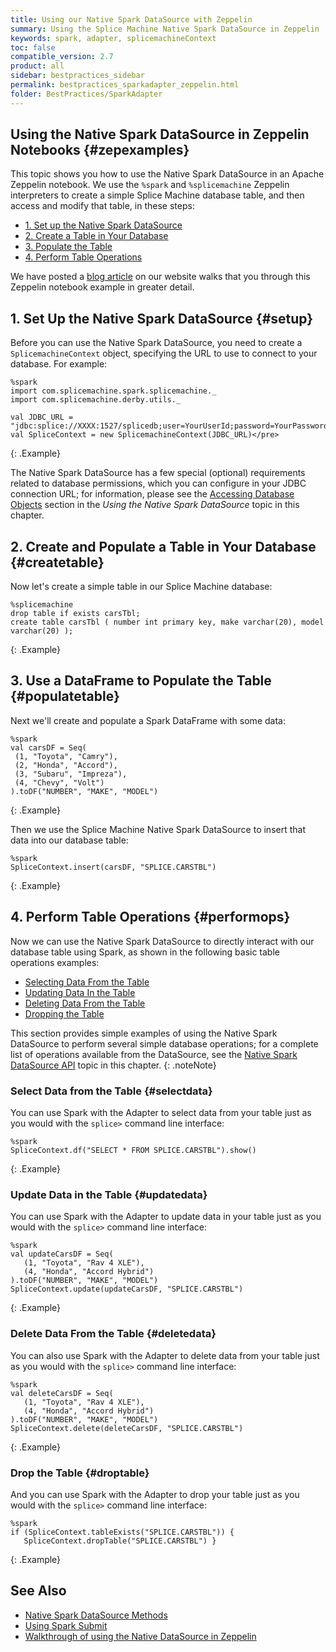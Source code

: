 ```yaml
---
title: Using our Native Spark DataSource with Zeppelin
summary: Using the Splice Machine Native Spark DataSource in Zeppelin
keywords: spark, adapter, splicemachineContext
toc: false
compatible_version: 2.7
product: all
sidebar: bestpractices_sidebar
permalink: bestpractices_sparkadapter_zeppelin.html
folder: BestPractices/SparkAdapter
---
```

<section>
<div class="TopicContent" data-swiftype-index="true" markdown="1">

# Using the Native Spark DataSource in Zeppelin Notebooks {#zepexamples}

This topic shows you how to use the Native Spark DataSource in an Apache Zeppelin notebook. We use the `%spark` and `%splicemachine` Zeppelin interpreters to create a simple Splice Machine database table, and then access and modify that table, in these steps:

* [1. Set up the Native Spark DataSource](#setup)
* [2. Create a Table in Your Database](#createtable)
* [3. Populate the Table](#populatetable)
* [4. Perform Table Operations](#performops)

We have posted a [blog article](https://www.splicemachine.com/the-splice-machine-native-spark-datasource) on our website walks that you through this Zeppelin notebook example in greater detail.

## 1. Set Up the Native Spark DataSource {#setup}

Before you can use the Native Spark DataSource, you need to create a `SplicemachineContext` object, specifying the URL to use to connect to your database. For example:

```
%spark
import com.splicemachine.spark.splicemachine._
import com.splicemachine.derby.utils._

val JDBC_URL = "jdbc:splice://XXXX:1527/splicedb;user=YourUserId;password=YourPassword"
val SpliceContext = new SplicemachineContext(JDBC_URL)</pre>
```
{: .Example}

The Native Spark DataSource has a few special (optional) requirements related to database permissions, which you can configure in your JDBC connection URL; for information, please see the [Accessing Database Objects](bestpractices_sparkadapter_using.html#access) section in the *Using the Native Spark DataSource* topic in this chapter.

## 2. Create and Populate a Table in Your Database {#createtable}

Now let's create a simple table in our Splice Machine database:

```
%splicemachine
drop table if exists carsTbl;
create table carsTbl ( number int primary key, make varchar(20), model varchar(20) );
```
{: .Example}

## 3. Use a DataFrame to Populate the Table {#populatetable}

Next we'll create and populate a Spark DataFrame with some data:

```
%spark
val carsDF = Seq(
 (1, "Toyota", "Camry"),
 (2, "Honda", "Accord"),
 (3, "Subaru", "Impreza"),
 (4, "Chevy", "Volt")
).toDF("NUMBER", "MAKE", "MODEL")
```
{: .Example}

Then we use the Splice Machine Native Spark DataSource to insert that data into our database table:

```
%spark
SpliceContext.insert(carsDF, "SPLICE.CARSTBL")
```
{: .Example}

## 4. Perform Table Operations {#performops}

Now we can use the Native Spark DataSource to directly interact with our database table using Spark, as shown in the following basic table operations examples:

* [Selecting Data From the Table](#selectdata)
* [Updating Data In the Table](#updatedata)
* [Deleting Data From the Table](#deletedata)
* [Dropping the Table](#droptable)

This section provides simple examples of using the Native Spark DataSource to perform several simple database operations; for a complete list of operations available from the DataSource, see the [Native Spark DataSource API](bestpractices_sparkadapter_api.html) topic in this chapter.
{: .noteNote}

### Select Data from the Table  {#selectdata}

You can use Spark with the Adapter to select data from your table just as you would with the `splice>` command line interface:

```
%spark
SpliceContext.df("SELECT * FROM SPLICE.CARSTBL").show()
```
{: .Example}


### Update Data in the Table  {#updatedata}

You can use Spark with the Adapter to update data in your table just as you would with the `splice>` command line interface:

```
%spark
val updateCarsDF = Seq(
   (1, "Toyota", "Rav 4 XLE"),
   (4, "Honda", "Accord Hybrid")
).toDF("NUMBER", "MAKE", "MODEL")
SpliceContext.update(updateCarsDF, "SPLICE.CARSTBL")
```
{: .Example}

### Delete Data From the Table  {#deletedata}

You can also use Spark with the Adapter to delete data from your table just as you would with the `splice>` command line interface:

```
%spark
val deleteCarsDF = Seq(
   (1, "Toyota", "Rav 4 XLE"),
   (4, "Honda", "Accord Hybrid")
).toDF("NUMBER", "MAKE", "MODEL")
SpliceContext.delete(deleteCarsDF, "SPLICE.CARSTBL")
```
{: .Example}

### Drop the Table  {#droptable}

And you can use Spark with the Adapter to drop your table just as you would with the `splice>` command line interface:

```
%spark
if (SpliceContext.tableExists("SPLICE.CARSTBL")) {
   SpliceContext.dropTable("SPLICE.CARSTBL") }
```
{: .Example}

## See Also
* [Native Spark DataSource Methods](bestpractices_sparkadapter_api.html)
* [Using Spark Submit](bestpractices_sparkadapter_submit.html)
* [Walkthrough of using the Native DataSource in Zeppelin](https://www.splicemachine.com/the-splice-machine-native-spark-datasource)

</div>
</section>
